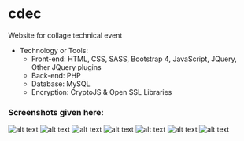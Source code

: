 # cdec
Website for collage technical event

- Technology or Tools:
  - Front-end: HTML, CSS, SASS, Bootstrap 4, JavaScript, JQuery, Other JQuery plugins
  - Back-end: PHP
  - Database: MySQL
  - Encryption: CryptoJS & Open SSL Libraries

### Screenshots given here:

![alt text](https://github.com/ParthTrambadiya/images/blob/main/home.png)
![alt text](https://github.com/ParthTrambadiya/images/blob/main/leaderborad.png)
![alt text](https://github.com/ParthTrambadiya/images/blob/main/session.png)
![alt text](https://github.com/ParthTrambadiya/images/blob/main/contact.png)
![alt text](https://github.com/ParthTrambadiya/images/blob/main/result.png)
![alt text](https://github.com/ParthTrambadiya/images/blob/main/404.png)
![alt text](https://github.com/ParthTrambadiya/images/blob/main/pre-loader.png)
